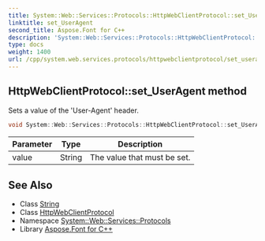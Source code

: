 ```yaml
---
title: System::Web::Services::Protocols::HttpWebClientProtocol::set_UserAgent method
linktitle: set_UserAgent
second_title: Aspose.Font for C++
description: 'System::Web::Services::Protocols::HttpWebClientProtocol::set_UserAgent method. Sets a value of the ''User-Agent'' header in C++.'
type: docs
weight: 1400
url: /cpp/system.web.services.protocols/httpwebclientprotocol/set_useragent/
---
```

## HttpWebClientProtocol::set_UserAgent method


Sets a value of the 'User-Agent' header.

```cpp
void System::Web::Services::Protocols::HttpWebClientProtocol::set_UserAgent(String value)
```


| Parameter | Type | Description |
| --- | --- | --- |
| value | String | The value that must be set. |

## See Also

* Class [String](../../../system/string/)
* Class [HttpWebClientProtocol](../)
* Namespace [System::Web::Services::Protocols](../../)
* Library [Aspose.Font for C++](../../../)
